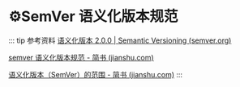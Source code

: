 # ⚙SemVer 语义化版本规范

::: tip 参考资料
[语义化版本 2.0.0 | Semantic Versioning (semver.org)](https://semver.org/lang/zh-CN/)

[semver 语义化版本规范 - 简书 (jianshu.com)](https://www.jianshu.com/p/a7490344044f)

[语义化版本（SemVer）的范围 - 简书 (jianshu.com)](https://www.jianshu.com/p/d306ed03de62)
:::
